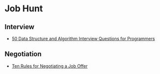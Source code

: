 # Job Hunt

## Interview
* [50 Data Structure and Algorithm Interview Questions for Programmers](https://hackernoon.com/50-data-structure-and-algorithms-interview-questions-for-programmers-b4b1ac61f5b0)

## Negotiation
* [Ten Rules for Negotiating a Job Offer](https://www.freecodecamp.org/news/ten-rules-for-negotiating-a-job-offer-ee17cccbdab6/)